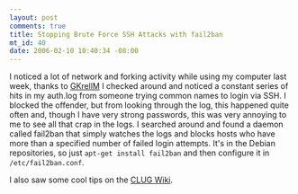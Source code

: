 ```yaml
--- 
layout: post
comments: true
title: Stopping Brute Force SSH Attacks with fail2ban
mt_id: 40
date: 2006-02-10 10:40:34 -08:00
---
```

I noticed a lot of network and forking activity while using my computer last week, thanks to [GKrellM](http://members.dslextreme.com/users/billw/gkrellm/gkrellm.html)  I checked around and noticed a constant series of hits in my auth.log from someone trying common names to login via SSH.  I blocked the offender, but from looking through the log, this happened quite often and, though I have very strong passwords, this was very annoying to me to see all that crap in the logs.  I searched around and found a daemon called fail2ban that simply watches the logs and blocks hosts who have more than a specified number of failed login attempts.  It's in the Debian repositories, so just `apt-get install fail2ban` and then configure it in `/etc/fail2ban.conf`.

I also saw some cool tips on the [CLUG Wiki](http://wiki.clug.org.za/index.php/Defending_Against_Brute_Force_SSH_Attacks).

